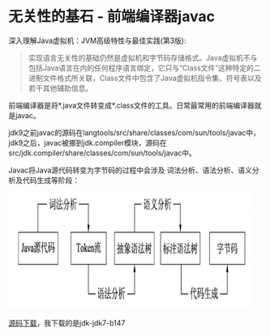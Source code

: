 # 无关性的基石 - 前端编译器javac

深入理解Java虚拟机：JVM高级特性与最佳实践(第3版):

> 实现语言无关性的基础仍然是虚拟机和字节码存储格式。Java虚拟机不与包括Java语言在内的任何程序语言绑定，它只与“Class文件”这种特定的二进制文件格式所关联，Class文件中包含了Java虚拟机指令集、符号表以及若干其他辅助信息。

前端编译器是将\*.java文件转变成\*.class文件的工具。日常最常用的前端编译器就是javac。

jdk9之前javac的源码在langtools/src/share/classes/com/sun/tools/javac中，jdk9之后，javac被挪到jdk.compiler模块，源码在src/jdk.compiler/share/classes/com/sun/tools/javac中。

Javac将Java源代码转变为字节码的过程中会涉及 词法分析、语法分析、语义分析及代码生成等阶段：

![转变过程](https://raw.githubusercontent.com/YangLuchao/javac_study/main/src/book/chapter1/%E8%BD%AC%E5%8F%98%E8%BF%87%E7%A8%8B.png)

[源码下载](https://github.com/openjdk/jdk/tags)，我下载的是jdk-jdk7-b147
